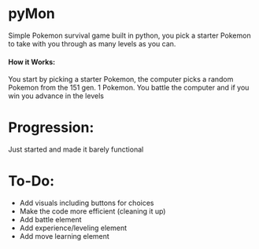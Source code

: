 # pyMon
Simple Pokemon survival game built in python, you pick a starter Pokemon to take with you through as many levels as you can.

#### How it Works:
You start by picking a starter Pokemon, the computer picks a random Pokemon from the 151 gen. 1 Pokemon. You battle the computer and if you win you advance in the levels

# Progression:
Just started and made it barely functional

# To-Do:
- Add visuals including buttons for choices
- Make the code more efficient (cleaning it up)
- Add battle element
- Add experience/leveling element
- Add move learning element

